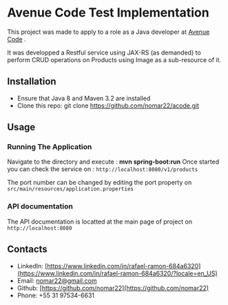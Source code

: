 # Avenue Code Test Implementation

This project was made to apply to a role as a Java developer at  [Avenue Code](https://www.avenuecode.com) .

It was developped a Restful service using JAX-RS (as demanded) to perform CRUD operations on Products using Image as a sub-resource of it.


## Installation
* Ensure that Java 8 and Maven 3.2 are installed
* Clone this repo:
  git clone https://github.com/nomar22/acode.git


## Usage

### Running The Application
Navigate to the directory and execute : <b>mvn spring-boot:run</b>
Once started you can check the service on : `http://localhost:8080/v1/products`

The port number can be changed by editing the port property on `src/main/resources/application.properties`

### API documentation
The API documentation is locatted at the main page of project on `http://localhost:8080`





## Contacts

* LinkedIn: [https://www.linkedin.com/in/rafael-ramon-684a6320](https://www.linkedin.com/in/rafael-ramon-684a6320/?locale=en_US)
* Email: [nomar22@gmail.com](nomar22@gmail.com)
* Github: [https://github.com/nomar22](https://github.com/nomar22)
* Phone: +55 31 97534-6631
